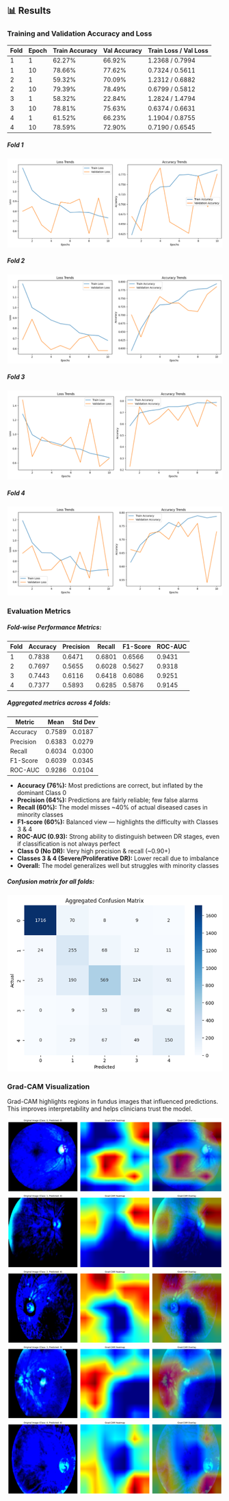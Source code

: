 ## 📊 Results

### Training and Validation Accuracy and Loss


| Fold | Epoch | Train Accuracy | Val Accuracy | Train Loss / Val Loss |
|------|-------|----------------|--------------|-----------------------|
| 1    | 1     | 62.27%         | 66.92%       | 1.2368 / 0.7994       |
| 1    | 10    | 78.66%         | 77.62%       | 0.7324 / 0.5611       |
| 2    | 1     | 59.32%         | 70.09%       | 1.2312 / 0.6882       |
| 2    | 10    | 79.39%         | 78.49%       | 0.6799 / 0.5812       |
| 3    | 1     | 58.32%         | 22.84%       | 1.2824 / 1.4794       |
| 3    | 10    | 78.81%         | 75.63%       | 0.6374 / 0.6631       |
| 4    | 1     | 61.52%         | 66.23%       | 1.1904 / 0.8755       |
| 4    | 10    | 78.59%         | 72.90%       | 0.7190 / 0.6545       |

##### Fold 1
![Fold 1 Training vs Validation Accuracy and Loss](fold1_accuracy_vs_epochs.png) 
##### Fold 2
![Fold 1 Training vs Validation Accuracy and Loss](fold2_accuracy_vs_epochs.png) 
##### Fold 3
![Fold 1 Training vs Validation Accuracy and Loss](fold3_accuracy_vs_epochs.png) 
##### Fold 4
![Fold 1 Training vs Validation Accuracy and Loss](fold4_accuracy_vs_epochs.png) 

### Evaluation Metrics

##### Fold-wise Performance Metrics:

| Fold | Accuracy | Precision | Recall | F1-Score | ROC-AUC |
|------|----------|-----------|--------|----------|---------|
| 1    | 0.7838   | 0.6471    | 0.6801 | 0.6566   | 0.9431  |
| 2    | 0.7697   | 0.5655    | 0.6028 | 0.5627   | 0.9318  |
| 3    | 0.7443   | 0.6116    | 0.6418 | 0.6086   | 0.9251  |
| 4    | 0.7377   | 0.5893    | 0.6285 | 0.5876   | 0.9145  |

##### Aggregated metrics across 4 folds:

| Metric      | Mean  | Std Dev |
|-------------|-------|---------|
| Accuracy    | 0.7589 | 0.0187   |
| Precision   | 0.6383 | 0.0279   |
| Recall      | 0.6034 | 0.0300   |
| F1-Score    | 0.6039 | 0.0345   |
| ROC-AUC     | 0.9286 | 0.0104   |

- **Accuracy (76%):** Most predictions are correct, but inflated by the dominant Class 0
- **Precision (64%):** Predictions are fairly reliable; few false alarms
- **Recall (60%):** The model misses ~40% of actual diseased cases in minority classes
- **F1-score (60%):** Balanced view — highlights the difficulty with Classes 3 & 4
- **ROC-AUC (0.93):** Strong ability to distinguish between DR stages, even if classification is not always perfect
- **Class 0 (No DR):** Very high precision & recall (~0.90+)  
- **Classes 3 & 4 (Severe/Proliferative DR):** Lower recall due to imbalance  
- **Overall:** The model generalizes well but struggles with minority classes  

##### Confusion matrix for all folds:  
![Confusion Matrix](k_fold_confusion_matrix.png)  

### Grad-CAM Visualization
Grad-CAM highlights regions in fundus images that influenced predictions. This improves interpretability and helps clinicians trust the model.

![Grad-CAM Class 0](class0_gradcam.png) 
![Grad-CAM Class 1](class1_gradcam.png) 
![Grad-CAM Class 2](class2_gradcam.png) 
![Grad-CAM Class 3](class3_gradcam.png) 
![Grad-CAM Class 4](class4_gradcam.png)  
